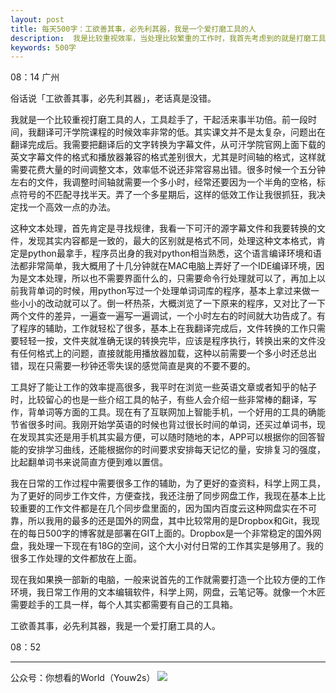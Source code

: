 ```yaml
---
layout: post
title: 每天500字：工欲善其事，必先利其器，我是一个爱打磨工具的人
description:  我是比较重视效率，当处理比较繁重的工作时，我首先考虑到的就是打磨工具，有了趁手的工具，就能从繁重的工作里面解脱出来。
keywords: 500字
---
```


08：14 广州

俗话说「工欲善其事，必先利其器」，老话真是没错。

我就是一个比较重视打磨工具的人，工具趁手了，干起活来事半功倍。前一段时间，我翻译可汗学院课程的时候效率非常的低。其实课文并不是太复杂，问题出在翻译完成后。我需要把翻译后的文字转换为字幕文件，从可汗学院官网上面下载的英文字幕文件的格式和播放器兼容的格式差别很大，尤其是时间轴的格式，这样就需要花费大量的时间调整文本，效率低不说还非常容易出错。很多时候一个五分钟左右的文件，我调整时间轴就需要一个多小时，经常还要因为一个半角的空格，标点符号的不匹配寻找半天。弄了一个多星期后，这样的低效工作让我很抓狂，我决定找一个高效一点的办法。

这种文本处理，首先肯定是寻找规律，我看一下可汗的源字幕文件和我要转换的文件，发现其实内容都是一致的，最大的区别就是格式不同，处理这种文本格式，肯定是python最拿手，程序员出身的我对python相当熟悉，这个语言编译环境和语法都非常简单，我大概用了十几分钟就在MAC电脑上弄好了一个IDE编译环境，因为是文本处理，所以也不需要界面什么的，只需要命令行处理就可以了，再加上以前我背单词的时候，用python写过一个处理单词词库的程序，基本上拿过来做一些小小的改动就可以了。倒一杯热茶，大概浏览了一下原来的程序，又对比了一下两个文件的差异，一遍查一遍写一遍调试，一个小时左右的时间就大功告成了。有了程序的辅助，工作就轻松了很多，基本上在我翻译完成后，文件转换的工作只需要轻轻一按，文件夹就准确无误的转换完毕，应该是程序执行，转换出来的文件没有任何格式上的问题，直接就能用播放器加载，这种以前需要一个多小时还总出错，现在只需要一秒钟还零失误的感觉简直是爽的不要不要的。

工具好了能让工作的效率提高很多，我平时在浏览一些英语文章或者知乎的帖子时，比较留心的也是一些介绍工具的帖子，有些人会介绍一些非常棒的翻译，写作，背单词等方面的工具。现在有了互联网加上智能手机，一个好用的工具的确能节省很多时间。我刚开始学英语的时候也背过很长时间的单词，还买过单词书，现在发现其实还是用手机其实最方便，可以随时随地的本，APP可以根据你的回答智能的安排学习曲线，还能根据你的时间要求安排每天记忆的量，安排复习的强度，比起翻单词书来说简直方便到难以置信。

我在日常的工作过程中需要很多工作的辅助，为了更好的查资料，科学上网工具，为了更好的同步工作文件，方便查找，我还注册了同步网盘工作，我现在基本上比较重要的工作文件都是在几个同步盘里面的，因为国内百度云这种网盘实在不可靠，所以我用的最多的还是国外的网盘，其中比较常用的是Dropbox和Git，我现在的每日500字的博客就是部署在GIT上面的。Dropbox是一个非常稳定的国外网盘，我处理一下现在有18G的空间，这个大小对付日常的工作其实是够用了。我的很多工作处理的文件都放在上面。

现在我如果换一部新的电脑，一般来说首先的工作就需要打造一个比较方便的工作环境，我日常工作用的文本编辑软件，科学上网，网盘，云笔记等。就像一个木匠需要趁手的工具一样，每个人其实都需要有自己的工具箱。

工欲善其事，必先利其器，我是一个爱打磨工具的人。

08：52

---- 
公众号：你想看的World（Youw2s）
![][image-1]

[image-1]:	http://upload-images.jianshu.io/upload_images/3342594-dca1f89eba3e50ca.jpg?imageMogr2/auto-orient/strip%7CimageView2/2/w/1240